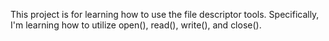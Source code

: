 This project is for learning how to use the file descriptor tools.
Specifically, I'm learning how to utilize open(), read(), write(),
and close().